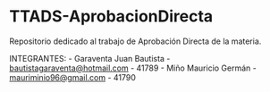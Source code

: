# TTADS-AprobacionDirecta
Repositorio dedicado al trabajo de Aprobación Directa de la materia.

INTEGRANTES:
	- Garaventa Juan Bautista - bautistagaraventa@hotmail.com - 41789
	- Miño Mauricio Germán - mauriminio96@gmail.com - 41790
